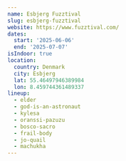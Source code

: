 ```yaml
---
name: Esbjerg Fuzztival
slug: esbjerg-fuzztival
website: https://www.fuzztival.com/
dates:
  start: '2025-06-06'
  end: '2025-07-07'
isIndoor: true
location:
  country: Denmark
  city: Esbjerg
  lat: 55.46497946389984
  lon: 8.459744361489337
lineup:
  - elder
  - god-is-an-astronaut
  - kylesa
  - oranssi-pazuzu
  - bosco-sacro
  - frail-body
  - jo-quail
  - machukha
---
```

